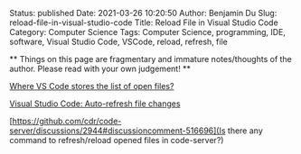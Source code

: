 Status: published
Date: 2021-03-26 10:20:50
Author: Benjamin Du
Slug: reload-file-in-visual-studio-code
Title: Reload File in Visual Studio Code
Category: Computer Science
Tags: Computer Science, programming, IDE, software, Visual Studio Code, VSCode, reload, refresh, file

**
Things on this page are fragmentary and immature notes/thoughts of the author.
Please read with your own judgement!
**


[Where VS Code stores the list of open files?](https://stackoverflow.com/questions/48014141/where-vs-code-stores-the-list-of-open-files)

[Visual Studio Code: Auto-refresh file changes](https://stackoverflow.com/questions/30078077/visual-studio-code-auto-refresh-file-changes#:~:text=3%20Answers&text=VSCode%20will%20never%20refresh%20the,way%20to%20disable%20this%20behaviour.)

[https://github.com/cdr/code-server/discussions/2944#discussioncomment-516696](Is there any command to refresh/reload opened files in code-server?)

